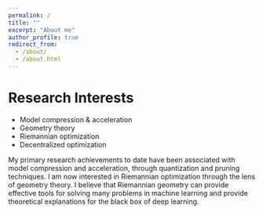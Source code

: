 ```yaml
---
permalink: /
title: ""
excerpt: "About me"
author_profile: true
redirect_from: 
  - /about/
  - /about.html
---
```


Research Interests
======
- Model compression & acceleration
- Geometry theory
- Riemannian optimization
- Decentralized optimization


My primary research achievements to date have been associated with model compression and acceleration, through quantization and pruning techniques. I am now interested in Riemannian optimization through the lens of geometry theory. I believe that Riemannian geometry can provide effective tools for solving many problems in machine learning and provide theoretical explanations for the black box of deep learning.